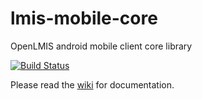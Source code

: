 # lmis-mobile-core
OpenLMIS android mobile client core library

[![Build Status](http://52.78.205.75:8080/job/openlmis-mobile-core/badge/icon)](http://52.78.205.75:8080/job/openlmis-mobile-core)

Please read the [wiki](https://github.com/clintonhealthaccess/lmis-mobile-core/wiki) for documentation.